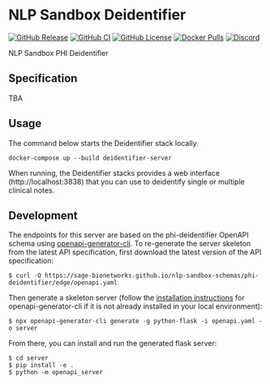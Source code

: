 # NLP Sandbox Deidentifier

[![GitHub Release](https://img.shields.io/github/release/nlpsandbox/phi-deidentifier.svg?include_prereleases&color=94398d&labelColor=555555&logoColor=ffffff&style=for-the-badge&logo=github)](https://github.com/nlpsandbox/phi-deidentifier/releases)
[![GitHub CI](https://img.shields.io/github/workflow/status/nlpsandbox/phi-deidentifier/ci.svg?color=94398d&labelColor=555555&logoColor=ffffff&style=for-the-badge&logo=github)](https://github.com/nlpsandbox/phi-deidentifier)
[![GitHub License](https://img.shields.io/github/license/nlpsandbox/phi-deidentifier.svg?color=94398d&labelColor=555555&logoColor=ffffff&style=for-the-badge&logo=github)](https://github.com/nlpsandbox/phi-deidentifier)
[![Docker Pulls](https://img.shields.io/docker/pulls/nlpsandbox/phi-deidentifier.svg?color=94398d&labelColor=555555&logoColor=ffffff&style=for-the-badge&label=pulls&logo=docker)](https://hub.docker.com/r/nlpsandbox/phi-deidentifier)
[![Discord](https://img.shields.io/discord/770484164393828373.svg?color=94398d&labelColor=555555&logoColor=ffffff&style=for-the-badge&label=Discord&logo=discord)](https://discord.gg/Zb4ymtF "Realtime support / chat with the community and the team")

NLP Sandbox PHI Deidentifier

## Specification

TBA

## Usage

The command below starts the Deidentifier stack locally.

    docker-compose up --build deidentifier-server

When running, the Deidentifier stacks provides a web interface (http://localhost:3838)
that you can use to deidentify single or multiple clinical notes.

## Development

The endpoints for this server are based on the phi-deidentifier OpenAPI schema using
[openapi-generator-cli](https://github.com/OpenAPITools/openapi-generator-cli). To re-generate the server skeleton from
the latest API specification, first download the latest version of the API specification:

```
$ curl -O https://sage-bionetworks.github.io/nlp-sandbox-schemas/phi-deidentifier/edge/openapi.yaml
```

Then generate a skeleton server (follow the [installation
instructions](https://github.com/OpenAPITools/openapi-generator-cli#installation) for openapi-generator-cli if it is not
already installed in your local environment):

```
$ npx openapi-generator-cli generate -g python-flask -i openapi.yaml -o server
```

From there, you can install and run the generated flask server:

```
$ cd server
$ pip install -e .
$ python -m openapi_server
```
